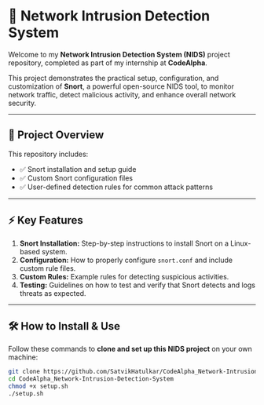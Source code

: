 # 🚀 Network Intrusion Detection System

Welcome to my **Network Intrusion Detection System (NIDS)** project repository, completed as part of my internship at **CodeAlpha**.

This project demonstrates the practical setup, configuration, and customization of **Snort**, a powerful open-source NIDS tool, to monitor network traffic, detect malicious activity, and enhance overall network security.

---

## 📌 Project Overview

This repository includes:
- ✅ Snort installation and setup guide
- ✅ Custom Snort configuration files
- ✅ User-defined detection rules for common attack patterns

---

## ⚡ Key Features

1. **Snort Installation:** Step-by-step instructions to install Snort on a Linux-based system.
2. **Configuration:** How to properly configure `snort.conf` and include custom rule files.
3. **Custom Rules:** Example rules for detecting suspicious activities.
4. **Testing:** Guidelines on how to test and verify that Snort detects and logs threats as expected.

---

## 🛠️ How to Install & Use

Follow these commands to **clone and set up this NIDS project** on your own machine:

```bash
git clone https://github.com/SatvikHatulkar/CodeAlpha_Network-Intrusion-Detection-System.git
cd CodeAlpha_Network-Intrusion-Detection-System
chmod +x setup.sh
./setup.sh
```